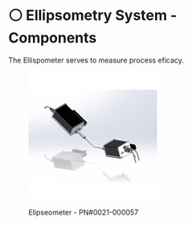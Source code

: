 # ⚪ Ellipsometry System - Components

The Ellispometer serves to measure process eficacy.

<figure><img src="../../.gitbook/assets/elipseometeralone.jpg" alt="" width="256"><figcaption><p>Elipseometer - PN#0021-000057</p></figcaption></figure>
